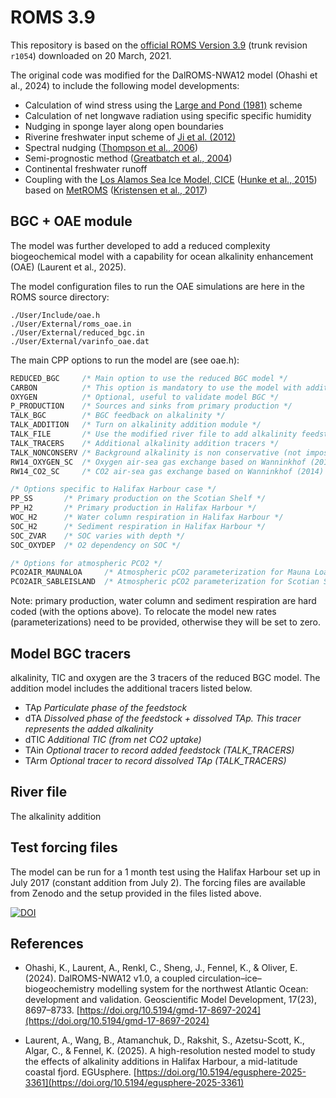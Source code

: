 # ROMS 3.9

This repository is based on the [official ROMS Version 3.9](https://www.myroms.org/projects/src/ticket/878) (trunk revision `r1054`) downloaded on 20 March, 2021.

The original code was modified for the DalROMS-NWA12 model (Ohashi et al., 2024) to include the following model developments:

* Calculation of wind stress using the [Large and Pond (1981)](https://doi.org/10.1175/1520-0485(1981)011<0324:OOMFMI>2.0.CO;2) scheme
* Calculation of net longwave radiation using specific specific humidity
* Nudging in sponge layer along open boundaries
* Riverine freshwater input scheme of [Ji et al. (2012)](https://doi.org/10.1080/07055900.2011.580165)
* Spectral nudging ([Thompson et al., 2006](https://doi.org/10.1016/j.ocemod.2005.11.003))
* Semi-prognostic method ([Greatbatch et al., 2004](https://doi.org/10.1016/j.csr.2004.07.009))
* Continental freshwater runoff
* Coupling with the [Los Alamos Sea Ice Model, CICE](https://github.com/CICE-Consortium/CICE-svn-trunk) ([Hunke et al., 2015](https://github.com/CICE-Consortium/CICE-svn-trunk/blob/main/cicedoc/cicedoc.pdf)) based on [MetROMS](https://github.com/metno/metroms) ([Kristensen et al., 2017](https://zenodo.org/record/1046114))

## BGC + OAE module

The model was further developed to add a reduced complexity biogeochemical model with a capability for ocean alkalinity enhancement (OAE) (Laurent et al., 2025).

The model configuration files to run the OAE simulations are here in the ROMS source directory:

```
./User/Include/oae.h
./User/External/roms_oae.in
./User/External/reduced_bgc.in
./User/External/varinfo_oae.dat
```

The main CPP options to run the model are (see oae.h):

```c
REDUCED_BGC     /* Main option to use the reduced BGC model */
CARBON          /* This option is mandatory to use the model with addition */
OXYGEN          /* Optional, useful to validate model BGC */
P_PRODUCTION    /* Sources and sinks from primary production */
TALK_BGC        /* BGC feedback on alkalinity */
TALK_ADDITION   /* Turn on alkalinity addition module */
TALK_FILE       /* Use the modified river file to add alkalinity feedstock */
TALK_TRACERS    /* Additional alkalinity addition tracers */
TALK_NONCONSERV /* Background alkalinity is non conservative (not imposed from salinity) */
RW14_OXYGEN_SC  /* Oxygen air-sea gas exchange based on Wanninkhof (2014) */
RW14_CO2_SC     /* CO2 air-sea gas exchange based on Wanninkhof (2014) */

/* Options specific to Halifax Harbour case */
PP_SS       /* Primary production on the Scotian Shelf */
PP_H2       /* Primary production in Halifax Harbour */
WOC_H2      /* Water column respiration in Halifax Harbour */
SOC_H2      /* Sediment respiration in Halifax Harbour */
SOC_ZVAR    /* SOC varies with depth */
SOC_OXYDEP  /* O2 dependency on SOC */

/* Options for atmospheric PCO2 */
PCO2AIR_MAUNALOA     /* Atmospheric pCO2 parameterization for Mauna Loa time series */
PCO2AIR_SABLEISLAND  /* Atmospheric pCO2 parameterization for Scotian Shelf (Sable Island observations) */
```
Note: primary production, water column and sediment respiration are hard coded (with the options above). To relocate the model new rates (parameterizations) need to be provided, otherwise they will be set to zero.

## Model BGC tracers

alkalinity, TIC and oxygen are the 3 tracers of the reduced BGC model. The addition model includes the additional tracers listed below.

* TAp      _Particulate phase of the feedstock_
* dTA      _Dissolved phase of the feedstock + dissolved TAp. This tracer represents the added alkalinity_
* dTIC     _Additional TIC (from net CO2 uptake)_
* TAin     _Optional tracer to record added feedstock (TALK_TRACERS)_
* TArm     _Optional tracer to record dissolved TAp (TALK_TRACERS)_

## River file

The alkalinity addition

## Test forcing files

The model can be run for a 1 month test using the Halifax Harbour set up in July 2017 (constant addition from July 2). The forcing files are available from Zenodo and the setup provided in the files listed above.

[![DOI](https://zenodo.org/badge/DOI/10.5281/zenodo.16423337.svg)](https://doi.org/10.5281/zenodo.16423337)

## References

* Ohashi, K., Laurent, A., Renkl, C., Sheng, J., Fennel, K., & Oliver, E. (2024). DalROMS-NWA12 v1.0, a coupled circulation–ice–biogeochemistry modelling system for the northwest Atlantic Ocean: development and validation. Geoscientific Model Development, 17(23), 8697–8733. [https://doi.org/10.5194/gmd-17-8697-2024](https://doi.org/10.5194/gmd-17-8697-2024)

* Laurent, A., Wang, B., Atamanchuk, D., Rakshit, S., Azetsu-Scott, K., Algar, C., & Fennel, K. (2025). A high-resolution nested model to study the effects of alkalinity additions in Halifax Harbour, a mid-latitude coastal fjord. EGUsphere. [https://doi.org/10.5194/egusphere-2025-3361](https://doi.org/10.5194/egusphere-2025-3361)
